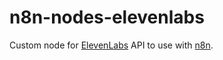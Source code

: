 # n8n-nodes-elevenlabs

Custom node for [ElevenLabs](https://elevenlabs.io) API to use with [n8n](https://n8n.io).
